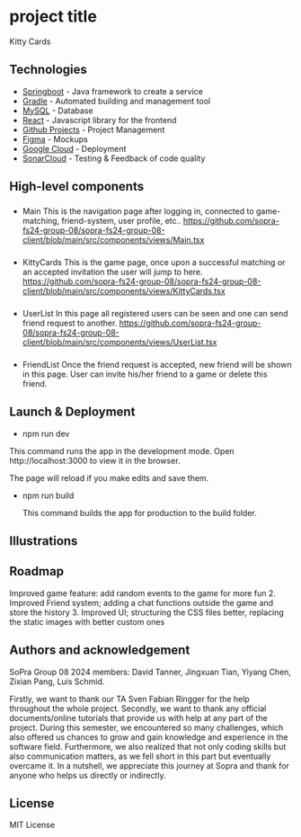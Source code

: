 # project title
Kitty Cards

## Technologies
- [Springboot](https://spring.io/) - Java framework to create a service
- [Gradle](https://gradle.org/) - Automated building and management tool
- [MySQL](https://www.mysql.com/) - Database
- [React](https://reactjs.org/docs/getting-started.html) - Javascript library for the frontend
- [Github Projects](https://github.com/explore) - Project Management
- [Figma](https://figma.com/) - Mockups
- [Google Cloud](https://cloud.google.com/) - Deployment
- [SonarCloud](https://sonarcloud.io/) - Testing & Feedback of code quality

## High-level components
### 
- Main
This is the navigation page after logging in, connected to game-matching, friend-system, user profile, etc..
https://github.com/sopra-fs24-group-08/sopra-fs24-group-08-client/blob/main/src/components/views/Main.tsx

### 
- KittyCards
This is the game page, once upon a successful matching or an accepted invitation the user will jump to here.
https://github.com/sopra-fs24-group-08/sopra-fs24-group-08-client/blob/main/src/components/views/KittyCards.tsx


### 
- UserList
In this page all registered users can be seen and one can send friend request to another.
https://github.com/sopra-fs24-group-08/sopra-fs24-group-08-client/blob/main/src/components/views/UserList.tsx

### 
- FriendList
Once the friend request is accepted, new friend will be shown in this page. User can invite his/her friend to a game or delete this friend.

## Launch & Deployment
 - npm run dev

  This command runs the app in the development mode.
  Open http://localhost:3000 to view it in the browser.

  The page will reload if you make edits and save them.

- npm run build

  This command builds the app for production to the build folder.


 
## Illustrations

 
## Roadmap
Improved game feature: add random events to the game for more fun
2. Improved Friend system; adding a chat functions outside the game and store the history
3. Improved UI; structuring the CSS files better, replacing the static images with better custom ones

## Authors and acknowledgement
SoPra Group 08 2024 members: David Tanner, Jingxuan Tian, Yiyang Chen, Zixian Pang, Luis Schmid.


Firstly, we want to thank our TA Sven Fabian Ringger for the help throughout the whole project. Secondly, we want to thank any official documents/online tutorials that provide us with help at any part of the project. During this semester, we encountered so many challenges, which also offered us chances to grow and gain knowledge and experience in the software field. Furthermore, we also realized that not only coding skills but also communication matters, as we fell short in this part but eventually overcame it. 
In a nutshell, we appreciate this journey at Sopra and thank for anyone who helps us directly or indirectly.

## License
 MIT License



 

